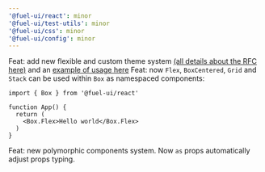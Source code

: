 ```yaml
---
'@fuel-ui/react': minor
'@fuel-ui/test-utils': minor
'@fuel-ui/css': minor
'@fuel-ui/config': minor
---
```


Feat: add new flexible and custom theme system [(all details about the RFC here)](https://github.com/FuelLabs/fuel-ui/issues/224) and an [example of usage here](https://github.com/FuelLabs/fuel-ui/tree/feat/theme-system/examples/custom-theme)
Feat: now `Flex`, `BoxCentered`, `Grid` and `Stack` can be used within `Box` as namespaced components:
```tsx
import { Box } from '@fuel-ui/react'

function App() {
  return (
    <Box.Flex>Hello world</Box.Flex>
  )
}
```
Feat: new polymorphic components system. Now `as` props automatically adjust props typing.
